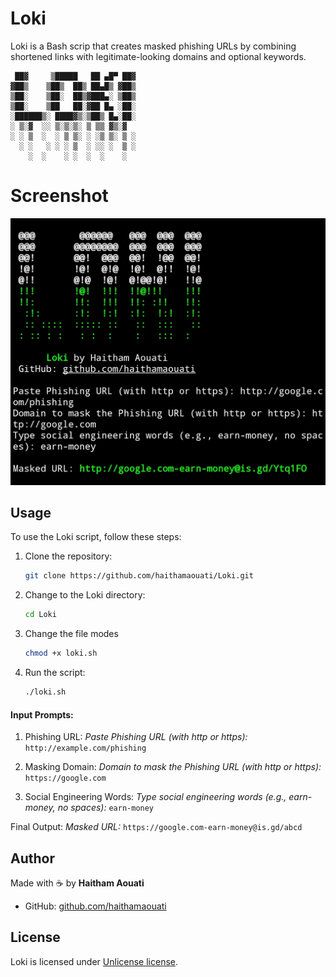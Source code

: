 # Loki
Loki is a Bash scrip that creates masked phishing URLs by combining shortened links with legitimate-looking domains and optional keywords.

```
 ██▓     ▒█████   ██ ▄█▀ ██▓
▓██▒    ▒██▒  ██▒ ██▄█▒ ▓██▒
▒██░    ▒██░  ██▒▓███▄░ ▒██▒
▒██░    ▒██   ██░▓██ █▄ ░██░
░██████▒░ ████▓▒░▒██▒ █▄░██░
░ ▒░▓  ░░ ▒░▒░▒░ ▒ ▒▒ ▓▒░▓
░ ░ ▒  ░  ░ ▒ ▒░ ░ ░▒ ▒░ ▒ ░
  ░ ░   ░ ░ ░ ▒  ░ ░░ ░  ▒ ░
    ░  ░    ░ ░  ░  ░    ░  
```

# Screenshot

![screenshot](https://raw.githubusercontent.com/haithamaouati/Loki/refs/heads/main/screenshot.jpg)

## Usage

To use the Loki script, follow these steps:

1. Clone the repository:

    ```bash
    git clone https://github.com/haithamaouati/Loki.git
    ```

2. Change to the Loki directory:

    ```bash
    cd Loki
    ```
    
3. Change the file modes
    ```bash
    chmod +x loki.sh
    ```
    
5. Run the script:

    ```bash
    ./loki.sh
    ```

#### Input Prompts:

1. Phishing URL:
_Paste Phishing URL (with http or https):_ `http://example.com/phishing`


2. Masking Domain:
_Domain to mask the Phishing URL (with http or https):_ `https://google.com`


3. Social Engineering Words:
_Type social engineering words (e.g., earn-money, no spaces):_ `earn-money`

Final Output:
_Masked URL:_ `https://google.com-earn-money@is.gd/abcd`

## Author

Made with :coffee: by **Haitham Aouati**
  - GitHub: [github.com/haithamaouati](https://github.com/haithamaouati)

## License

Loki is licensed under [Unlicense license](LICENSE).
